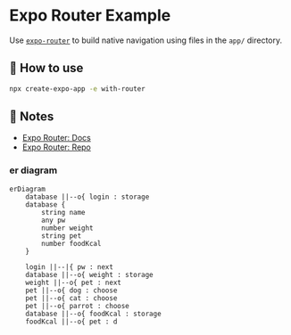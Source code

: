 # Expo Router Example

Use [`expo-router`](https://expo.github.io/router) to build native navigation using files in the `app/` directory.

## 🚀 How to use

```sh
npx create-expo-app -e with-router
```

## 📝 Notes

- [Expo Router: Docs](https://expo.github.io/router)
- [Expo Router: Repo](https://github.com/expo/router)

### er diagram
```mermaid
erDiagram
    database ||--o{ login : storage
    database {
        string name
        any pw
        number weight
        string pet
        number foodKcal
    }

    login ||--|{ pw : next
    database ||--o{ weight : storage
    weight ||--o{ pet : next
    pet ||--o{ dog : choose
    pet ||--o{ cat : choose
    pet ||--o{ parrot : choose
    database ||--o{ foodKcal : storage
    foodKcal ||--o{ pet : d
```